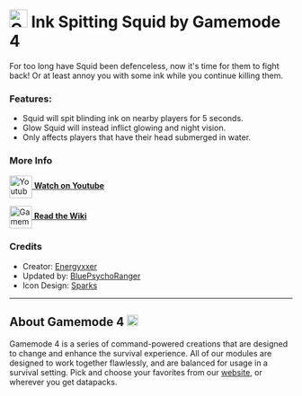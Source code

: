 # <img src="https://raw.githubusercontent.com/Gamemode4Dev/GM4_Datapacks/master/base/images/gm4_logo.png" alt="GM4 Logo" width="32" /> Ink Spitting Squid by Gamemode 4

For too long have Squid been defenceless, now it's time for them to fight back! Or at least annoy you with some ink while you continue killing them.

### Features:
- Squid will spit blinding ink on nearby players for 5 seconds.
- Glow Squid will instead inflict glowing and night vision.
- Only affects players that have their head submerged in water.

### More Info
[<img src="https://raw.githubusercontent.com/Gamemode4Dev/GM4_Datapacks/master/base/images/youtube_logo.png" alt="Youtube Logo" width="40" align="center"/> **Watch on Youtube**](https://www.youtube.com/watch?v=68LMYEhueZ0)

[<img src="https://raw.githubusercontent.com/Gamemode4Dev/GM4_Datapacks/master/base/images/gm4_wiki_logo.png" alt="Gamemode 4 Wiki Logo" width="40" align="center"/> **Read the Wiki**](https://wiki.gm4.co/wiki/Ink_Spitting_Squid)

### Credits
- Creator: [Energyxxer](https://youtube.com/user/Energyxxer)
- Updated by: [BluePsychoRanger](https://twitter.com/BluPsychoRanger)
- Icon Design: [Sparks](https://twitter.com/SelcouthSparks)

---
## About Gamemode 4 <img src="https://raw.githubusercontent.com/Gamemode4Dev/GM4_Datapacks/master/base/images/gm4_logo.png" alt="Gamemode 4 Logo" width="20"/>
Gamemode 4 is a series of command-powered creations that are designed to change and enhance the survival experience. All of our modules are designed to work together flawlessly, and are balanced for usage in a survival setting. Pick and choose your favorites from our [website](https://gm4.co), or wherever you get datapacks.